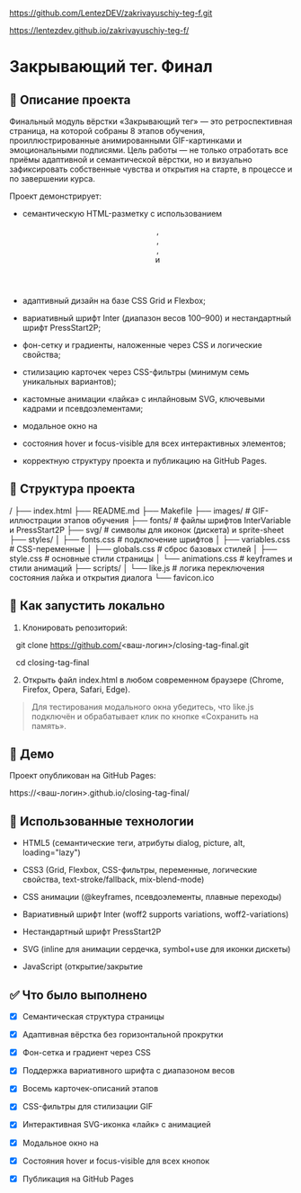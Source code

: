 https://github.com/LentezDEV/zakrivayuschiy-teg-f.git

https://lentezdev.github.io/zakrivayuschiy-teg-f/

# Закрывающий тег. Финал

  

## 📌 Описание проекта

  

Финальный модуль вёрстки «Закрывающий тег» — это ретроспективная страница, на которой собраны 8 этапов обучения, проиллюстрированные анимированными GIF-картинками и эмоциональными подписями. Цель работы — не только отработать все приёмы адаптивной и семантической вёрстки, но и визуально зафиксировать собственные чувства и открытия на старте, в процессе и по завершении курса.

  

Проект демонстрирует:

  

- семантическую HTML-разметку с использованием <header>, <main>, <article>, <footer> и <dialog>;

- адаптивный дизайн на базе CSS Grid и Flexbox;

- вариативный шрифт Inter (диапазон весов 100–900) и нестандартный шрифт PressStart2P;

- фон-сетку и градиенты, наложенные через CSS и логические свойства;

- стилизацию карточек через CSS-фильтры (минимум семь уникальных вариантов);

- кастомные анимации «лайка» с инлайновым SVG, ключевыми кадрами и псевдоэлементами;

- модальное окно на <dialog> с эффектом затемнения фона через ::backdrop;

- состояния hover и focus-visible для всех интерактивных элементов;

- корректную структуру проекта и публикацию на GitHub Pages.

  

## 📂 Структура проекта

/
├── index.html
├── README.md
├── Makefile
├── images/            # GIF-иллюстрации этапов обучения
├── fonts/             # файлы шрифтов InterVariable и PressStart2P
├── svg/               # символы для иконок (дискета) и sprite-sheet
├── styles/
│   ├── fonts.css      # подключение шрифтов
│   ├── variables.css  # CSS-переменные
│   ├── globals.css    # сброс базовых стилей
│   ├── style.css      # основные стили страницы
│   └── animations.css # keyframes и стили анимаций
├── scripts/
│   └── like.js        # логика переключения состояния лайка и открытия диалога
└── favicon.ico
  

## 📖 Как запустить локально

  

1. Клонировать репозиторий:

  

   git clone https://github.com/<ваш-логин>/closing-tag-final.git

   cd closing-tag-final

2. Открыть файл index.html в любом современном браузере (Chrome, Firefox, Opera, Safari, Edge).

  

> Для тестирования модального окна убедитесь, что like.js подключён и обрабатывает клик по кнопке «Сохранить на память».

  

## 🚀 Демо

  

Проект опубликован на GitHub Pages:

  

https://<ваш-логин>.github.io/closing-tag-final/

  

## 🎯 Использованные технологии

  

- HTML5 (семантические теги, атрибуты dialog, picture, alt, loading="lazy")

- CSS3 (Grid, Flexbox, CSS-фильтры, переменные, логические свойства, text-stroke/fallback, mix-blend-mode)

- CSS анимации (@keyframes, псевдоэлементы, плавные переходы)

- Вариативный шрифт Inter (woff2 supports variations, woff2-variations)

- Нестандартный шрифт PressStart2P

- SVG (inline для анимации сердечка, symbol+use для иконки дискеты)

- JavaScript (открытие/закрытие <dialog>, переключение класса .is-liked)

  

## ✅ Что было выполнено

  

- [x] Семантическая структура страницы

- [x] Адаптивная вёрстка без горизонтальной прокрутки

- [x] Фон-сетка и градиент через CSS

- [x] Поддержка вариативного шрифта с диапазоном весов

- [x] Восемь карточек-описаний этапов

- [x] CSS-фильтры для стилизации GIF

- [x] Интерактивная SVG-иконка «лайк» с анимацией

- [x] Модальное окно на <dialog> с затемнением через ::backdrop

- [x] Состояния hover и focus-visible для всех кнопок

- [x] Публикация на GitHub Pages

  
